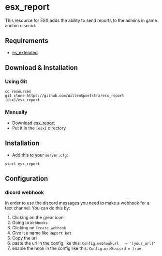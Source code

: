 # esx_report
This resource for ESX adds the ability to send reports to the admins in game and on discord.

## Requirements

* [es_extended](https://github.com/ESX-Org/es_extended) 

## Download & Installation

### Using Git

```
cd resources
git clone https://github.com/WillemSpoelstra/esx_report [esx]/esx_report
```

### Manually

* Download [esx_report](https://github.com/WillemSpoelstra/esx_report/archive/master.zip)
* Put it in the `[esx]` directory

## Installation
* Add this to your `server.cfg`:

```
start esx_report
```

## Configuration

### dicord webhook
In order to use the discord messages you need to make a webhook for a text channel. You can do this by:

1. Clicking on the grear icon.
2. Going to `Webhooks`
3. Clicking on `Create webhook`
4. Give it a name like `Report bot`
5. Copy the url
6. paste the url in the config like this:	`Config.webhookurl   = '[your_url]'`
7. enable the hook in the config like this: `Config.useDiscord = true`